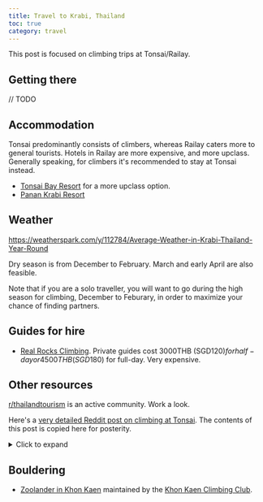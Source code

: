 ```yaml
---
title: Travel to Krabi, Thailand
toc: true
category: travel
---
```


This post is focused on climbing trips at Tonsai/Railay.

## Getting there

// TODO

## Accommodation

Tonsai predominantly consists of climbers, whereas Railay caters more to
general tourists. Hotels in Railay are more expensive, and more upclass.
Generally speaking, for climbers it's recommended to stay at Tonsai instead.

- [Tonsai Bay Resort](https://www.booking.com/hotel/th/tonsai-bay-resort.en-gb.html) for a more upclass option.
- [Panan Krabi Resort](https://www.booking.com/hotel/th/panan-krabi-resort.en-gb.html)

## Weather

https://weatherspark.com/y/112784/Average-Weather-in-Krabi-Thailand-Year-Round

Dry season is from December to February. March and early April are also
feasible.

Note that if you are a solo traveller, you will want to go during the high
season for climbing, December to Feburary, in order to maximize your chance of
finding partners.

## Guides for hire

- [Real Rocks Climbing](https://www.realrocksclimbing.com/beginners-families-tours-krabi-railay-thailand/).
  Private guides cost 3000THB (SGD$120) for half-day or 4500THB (SGD$180) for
  full-day. Very expensive.

## Other resources

[r/thailandtourism](https://www.reddit.com/r/ThailandTourism/) is an active community. Work a look.

Here's a [very detailed Reddit post on climbing at
Tonsai](https://www.reddit.com/r/climbing/comments/gegy44/a_throwback_to_better_days_longboats_and/fpoc8t6/).
The contents of this post is copied here for posterity.

<details>
<summary>Click to expand</summary>

This was a response to someone else about tips for going to Tonsai. I was in Tonsai for two months (start of Jan to start of March) and these are my recommendations for going there:

**Accomodation**

Stay in Tonsai, not Railey. Railey is for rich tourists and it's kind of depressing to walk around.

If you're not fussed about sharing a room, Chillout is a great place to stay. I prefer my own room so I tried a few places before I settled on Green Valley (*not* Dream Valley). It ended up being a great choice, it has actual beds and walls which some places do not! It was 4000 baht for 10 days, which is pricier than other places but it made up for it by its proximity to the restaurants and bars (it's right next to Chillout which is the main hangout place after sunset).

If you want your own room and really, absolutely do not give a fuck about the quality at all, Cafe Andaman do rooms for 1750 baht for a week, which is 250 baht a day, which is *literally nothing*. A beer is 80 baht. However the rooms are total skank.

Don't bother trying to book ahead, almost all of hostels ("resorts") aren't online. You can just rock up and get a room though, it's super easy and I can almost guarantee none of them will be full. If you're super paranoid about it (I was) then there are a couple of places you can book online, Chillout is one.

**General advice**

Getting there - nearest airport is Krabi, get a cab to Ao Nang and then a boat to Tonsai. You can get your own boat for a higher price (maybe 800 baht?) or you can wait for tourists to show up and split the cost with. Depending on what time you arrive it might be easier to do this in advance, Basecamp do a boat and cab service through their website. They'll pick you up from the airport, super handy when you've been in transit for nearly 24 hours and you just want to crash.

Buy a sim! Almost nobody I met in Tonsai did this, but I did and it's a lifesaver. You can get a 30 day tourist sim for 400 baht in Krabi. 4g on tap, almost wherever I went is really, really handy.

Tonsai is 99% cash, Railey 90%. The only ATMs are in Railey. There's also no way to get post to either Tonsai or Railey, and there are no banks there, so if you lose your card it's bad news.

Mozzie spray is useful but only if you're going to the jungle crags in the afternoon, and if you do that you should fork out for the good shit. Check the spray when you buy it - some is only 15% deet!! Cheap but useless. I can name the crags where mozzie spray is necessary on one hand. Two months there and nobody I heard of got dengue.

**Climbing! (What you came here for)**

DO NOT CLIMB IN THE SUN. Most important advice although you learn it very quickly. If anyone suggests that you go to an afternoon crag (eg. Fire Wall) in the morning, they have clearly just arrived in Tonsai. You only make this mistake once. Most guidebooks will state the best time of day to visit each crag.

Speaking of guidebooks, buy the Thailand and Laos guidebook by Elke Schmitz. The others that cover Tonsai are copies. If you forget to buy one you can get it at Basecamp (run by Elke).

The guidebooks also say which climbs have titanium bolts and which don't. Do not climb on non-titanium bolts, they get super rusty and might fail on you (not ideal).

Some climbs have threads instead of bolts. These are actually bomber. 10/10 would whip. Unless it's falling apart in your hands (or core-shot or whatever), it's safe. Use your common sense, and let Basecamp know if any are shitty, they do a lot of the thread replacement.

The top anchor will be a fat ring or pair of rings tied together and attached to bolts higher up. Ignore the bolts. Lower off the ring, put your quickdraws on it, it's the everything ring. These will also be your anchors for multipitches.

If I have one regret, it's not doing the multipitches while I was out there. The only advice I can offer is that Humanality gets into the sun around 1pm and is usually busy, so calculate your start time accordingly. I saw one group of three in the middle of rapping down around 4pm and they looked fucking miserable when they came down.

If you came without a partner, make friends! People in Tonsai are super friendly. If you can climb 6b and above, go to the beach and see if you can find a belay. There will be someone who will let you hop on. If you don't, hang around Chillout in the morning with your gear until someone notices.

If you're going for a while (more than a week), I would recommend you bring your own gear unless you have a very good reason not to. It makes you super independent. Otherwise you can rent gear (shoes, harnesses, rope, quickdraws, everything) from Max at Chillout. There are some other places but as far as I'm aware you can trust all his stuff.

If you don't have a partner *or* gear and you really want to get climbing (and maybe aren't too social), you can hire a guide! Max at Chillout is great, as are some of the guys from Basecamp. Maxi is amazing and also one of the best slackliners I have ever seen. The guides in Railey are completely insane and will probably take you to 123 wall which is guide hell. Most of the sketchiness you will ever hear about climbing in Tonsai is down to the guides.

Tonsai has more hard climbing (7a+ and up) than Railey, but there is easier stuff there. Eagle Wall is the best crag in Tonsai to climb easy stuff. The best place for hard stuff is probably the beach, but there's only a handful of 6c's and 7a's there so you if you do go there you better be happy projecting or really comfortable at higher grades.

The best crag for my money is Wee's Present Wall. Super varied mix of grades (5+ to 7a) and it's in the shade all day.

Deep Water Soloing - Basecamp run a tour some mornings which is a good introduction. You could also rent some kayaks and just paddle around until you find something. There are some guidebooks for the area but unless you have your own boat it's tough to get to them.

**Other advice**

Go to Freedom bar on the beach to watch the sunset. It will become your daily ritual and for good reason. It's a million dollar view and it slightly makes me sad that I was never there when everything was on the beach.

Speaking of - there's a huge resort being built on the beach, and an enormous wall that surrounds the area. When I was there it was under construction and had been for maybe five years. There's a ladder that goes over the wall which is one of the easiest ways to get from the beach to the hostels.

Watch the fire show at Chillout, it's on virtually every night there's a crowd there, which is virtually every night.

Everyone leaves Chillout after the fire show, most people go to Sunset bar. Viking bar is also okay but Sunset is where it's at. Say hi to Wat.

The best grilled chicken is at Chillout, the best fried chicken is from the chicken hut at Chillout. The best beef noodle soup is at Boatman, and the best portions for any food are at Legacy and Mama Chicken. The best shakes are at Legacy and Ting Tong bar. The food at Pyramid isn't great. Everywhere else is okay.

Food in Railey is great but also considerably more expensive. It's a nice treat after the crag though.

You can walk to Railey through over a small hike past the beach (8 mins), but at night if the tide is high you'll need to walk through the jungle instead (40 mins and a bad path with no lighting).

Speaking of high - you can get weed from almost any bar in Tonsai. Some people diss the weed there but I really like it, it doesn't make me paranoid like weed at home. Wat at Sunset. has a great bong but if you aren't careful it will send you straight into orbit. If you have a low tolerance it is best avoided. I never tried the mushrooms while I was there, but I heard a lot of places do them. Look around.

Get good at slacklining! The best beginner one is at Chillout, Viking bar has two that are higher and tighter that the really sick slackliners use. Some of the best slackliners I have ever seen were in Tonsai. There is occasionally a highline or rodeo line set up but it depends who's there at the time.

If you have a rest day, try the yoga or sneak in to use the pool at Dream Valley. It's a proper resort, and although you're not supposed to use the pool if you don't stay there, I did for a month and it's the best thing ever. Just don't draw attention to yourself or act like a dick or they will ask you to leave (and try to fine you for using it).

**Lastly, Tonsai Tummy**

A lot of people get Tonsai Tummy - basically food poisoning. You will almost certainly get some form of stomach problems while you're there. I stopped eating in the morning, didn't have super oily food, and stopped having coffee, and I was okay after that. I also never got the full Tonsai Tummy experience but my friend did and she couldn't climb for nearly a full week (or maybe longer).

That should be everything. Go have fun, meet new people, try new things!!

TL;DR: I'm on lockdown and wrote this instead of training because I have very little to do.

</details>

## Bouldering

- [Zoolander in Khon Kaen](https://khonkaenclimbing.com/zoolander-bouldering-area/) maintained by
  the [Khon Kaen Climbing Club](https://khonkaenclimbing.com/).
